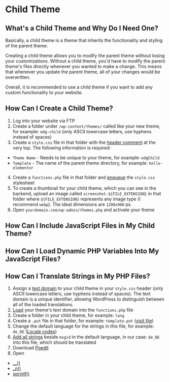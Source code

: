 # Child Theme

## What's a Child Theme and Why Do I Need One?

Basically, a child theme is a theme that inherits the functionality and styling of the parent theme.

Creating a child theme allows you to modify the parent theme without losing your customizations. Without a child theme, you'd have to modify the parent theme's files directly whenever you wanted to make a change. This means that whenever you update the parent theme, all of your changes would be overwritten.

Overall, it is recommended to use a child theme if you want to add any custom functionality to your website.

## How Can I Create a Child Theme?

1. Log into your website via FTP
2. Create a folder under `/wp-content/themes/` called like your new theme, for example: `edg-child` (only ASCII lowercase letters, use hyphens instead of spaces)
3. Create a `style.css` file in that folder with the [header comment](https://github.com/eBollow05/child-theme/blob/main/style.css) at the very top.
The following information is required:
- `Theme Name` - Needs to be unique to your theme, for example: `edgChild`
- `Template` - The name of the parent theme directory, for example: `hello-elementor`
4. Create a `functions.php` file in that folder and [enqueue](https://github.com/eBollow05/child-theme/blob/main/functions.php#L13-L27) the `style.css` stylesheet
5. To create a thumbnail for your child theme, which you can see in the backend, upload an image called `screenshot.${FILE_EXTENSION}` in that folder where `${FILE_EXTENSION}` represents any image type (I recommend `webp`). The ideal dimensions are `1200x900` px.
6. Open `yourdomain.com/wp-admin/themes.php` and activate your theme

## How Can I Include JavaScript Files in My Child Theme?



## How Can I Load Dynamic PHP Variables Into My JavaScript Files?



## How Can I Translate Strings in My PHP Files?

1. Assign a [text domain](https://github.com/eBollow05/child-theme/blob/main/style.css#L7) to your child theme in your `style.css` header (only ASCII lowercase letters, use hyphens instead of spaces).
The text domain is a unique identifier, allowing WordPress to distinguish between all of the loaded translations.
2. [Load](https://github.com/eBollow05/child-theme/blob/main/functions.php#L4-L9) your theme's text domain into the `functions.php` file
3. Create a folder in your child theme, for example: `lang`
4. Create a `.pot` file in that folder, for example: `template.pot` ([visit file](https://github.com/eBollow05/child-theme/blob/main/lang/template.pot))
5. Change the default language for the strings in this file, for example: `de_DE` ([Locale codes](https://make.wordpress.org/polyglots/teams/))
6. [Add all strings](https://github.com/eBollow05/child-theme/blob/main/lang/template.pot#L14) beside `msgid` in the default language, in our case: `de_DE` into this file, which should be translated
7. Download [Poedit](https://poedit.net)
8. Open 

- [__()](https://developer.wordpress.org/reference/functions/__/)
- [_n()](https://developer.wordpress.org/reference/functions/_n/)
- [sprintf()](https://www.php.net/manual/en/function.sprintf.php)
